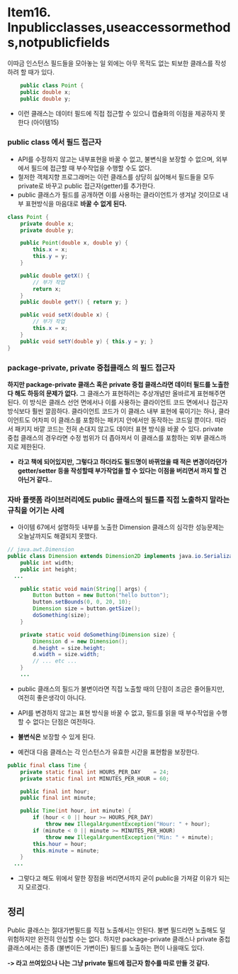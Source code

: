 # Item16. Inpublicclasses,useaccessormethods,notpublicfields



이따금 인스턴스 필드들을 모아놓는 일 외에는 아무 목적도 없는 퇴보한 클래스를 작성하려 할 때가 있다.

~~~java
	public class Point {
    public double x;
    public double y;
~~~

- 이런 클래스는 데이터 필드에 직접 접근할 수 있으니 캡슐화의 이점을 제공하지 못한다 (아이템15)





### public class 에서 필드 접근자

- API를 수정하지 않고는 내부표현을 바꿀 수 없고, 불변식을 보장할 수 없으며, 외부에서 필드에 접근할 때 부수작업을 수행할 수도 없다.
- 철저한 객체지향 프로그래머는 이런 클래스를 상당히 싫어해서 필드들을 모두 private로 바꾸고 public 접근자(getter)를 추가한다.
- public 클래스가 필드를 공개하면 이를 사용하는 클라이언트가 생겨날 것이므로 내부 표현방식을 마음대로 **바꿀 수 없게 된다.**

~~~java
class Point {
    private double x;
    private double y;

    public Point(double x, double y) {
        this.x = x;
        this.y = y;
    }

    public double getX() {
        // 부가 작업
        return x;
    }
    public double getY() { return y; }

    public void setX(double x) {
        // 부가 작업
        this.x = x;
    }
    public void setY(double y) { this.y = y; }
}
~~~



### package-private, private 중첩클래스 의 필드 접근자

**하지만 package-private 클래스 혹은 private 중첩 클래스라면 데이터 필드를 노출한다 해도 하등의 문제가 없다.**
그 클래스가 표현하려는 추상개념만 올바르게 표현해주면 된다.
이 방식은 클래스 선언 면에서나 이를 사용하는 클라이언트 코드 면에서나 접근자 방식보다 훨씬 깔끔하다.
클라이언트 코드가 이 클래스 내부 표현에 묶이기는 하나, 클라이언트도 어차피 이 클래스를 포함하는 패키지 안에서만 동작하는 코드일 뿐이다.
따라서 패키지 바깥 코드는 전혀 손대지 않고도 데이터 표현 방식을 바꿀 수 있다.
private 중첩 클래스의 경우라면 수정 범위가 더 좁아져서 이 클래스를 포함하는 외부 클래스까지로 제한된다.

- **라고 책에 되어있지만, 그렇다고 하더라도 필드명이 바뀌었을 때 적은 변경이라던가  getter/setter 등을 작성할때 부가작업을 할 수 있다는 이점을 버리면서 까지 할 건 아닌거 같다..**





### 자바 플랫폼 라이브러리에도 public 클래스의 필드를 직접 노출하지 말라는 규칙을 어기는 사례

- 아이템 67에서 설명하듯 내부를 노출한 Dimension 클래스의 심각한 성능문제는 오늘날까지도 해결되지 못했다.

~~~java
// java.awt.Dimension
public class Dimension extends Dimension2D implements java.io.Serializable {
    public int width;
    public int height;
  ...
~~~

~~~java
    public static void main(String[] args) {
        Button button = new Button("hello button");
        button.setBounds(0, 0, 20, 10);
        Dimension size = button.getSize();
        doSomething(size);
    }

    private static void doSomething(Dimension size) {
        Dimension d = new Dimension();
        d.height = size.height;
        d.width = size.width;
        // ... etc ...
    }
    ...
~~~

- public 클래스의 필드가 불변이라면 직접 노출할 때의 단점이 조금은 줄어들지만, 여전히 좋은생각이 아니다.
- API를 변경하지 않고는 표현 방식을 바꿀 수 없고, 필드를 읽을 때 부수작업을 수행할 수 없다는 단점은 여전하다.





-  **불변식은** 보장할 수 있게 된다.
- 예컨대 다음 클래스는 각 인스턴스가 유효한 시간을 표현함을 보장한다.

~~~java
public final class Time {
    private static final int HOURS_PER_DAY    = 24;
    private static final int MINUTES_PER_HOUR = 60;

    public final int hour;
    public final int minute;

    public Time(int hour, int minute) {
        if (hour < 0 || hour >= HOURS_PER_DAY)
            throw new IllegalArgumentException("Hour: " + hour);
        if (minute < 0 || minute >= MINUTES_PER_HOUR)
            throw new IllegalArgumentException("Min: " + minute);
        this.hour = hour;
        this.minute = minute;
    }
  ...
~~~

- 그렇다고 해도 위에서 말한 장점을 버리면서까지 굳이 public을 가져갈 이유가 되는지 모르겠다.



## 정리

Public 클래스는 절대가변필드를 직접 노출해서는 안된다.
불변 필드라면 노출해도 덜 위험하지만 완전히 안심할 수는 없다.
하지만 package-private 클래스나 private 중첩클래스에서는 종종 (불변이든 가변이든) 필드를 노출하는 편이 나을때도 있다.

**-> 라고 쓰여있으나 나는 그냥 private 필드에 접근자 함수를 따로 만들 것 같다.**


















